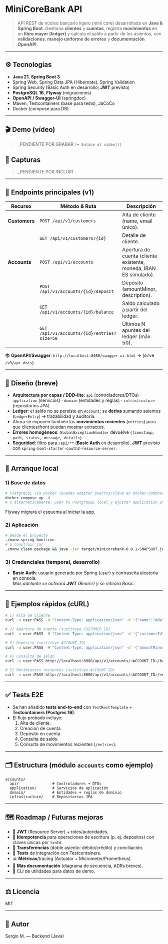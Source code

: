 # MiniCoreBank API

> API REST de núcleo bancario ligero (mini core) desarrollada en **Java & Spring Boot**.
> Gestiona **clientes** y **cuentas**, registra **movimientos** en un **libro mayor (ledger)** y calcula el saldo a partir de los asientos, con **validaciones**, **manejo uniforme de errores** y **documentación OpenAPI**.

---

## ⚙️ Tecnologías

- **Java 21**, **Spring Boot 3**
- Spring Web, Spring Data JPA (Hibernate), Spring Validation
- Spring Security (Basic Auth en desarrollo; **JWT** previsto)
- **PostgreSQL 16**, **Flyway** (migraciones)
- **OpenAPI / Swagger-UI** (springdoc)
- Maven, Testcontainers (base para tests), JaCoCo
- Docker (compose para DB)

---

## 🎬 Demo (vídeo)
> _PENDIENTE POR GRABAR
`[➡️ Enlace al vídeo]()`

## 📸 Capturas
> _PENDIENTE POR INCLUIR

---

## 🧭 Endpoints principales (v1)

| Recurso | Método & Ruta | Descripción |
|---|---|---|
| **Customers** | `POST /api/v1/customers` | Alta de cliente (name, email único). |
|  | `GET /api/v1/customers/{id}` | Detalle de cliente. |
| **Accounts** | `POST /api/v1/accounts` | Apertura de cuenta (cliente existente, moneda, IBAN ES simulado). |
|  | `POST /api/v1/accounts/{id}/deposit` | Depósito (amountMinor, description). |
|  | `GET /api/v1/accounts/{id}/balance` | Saldo calculado a partir del ledger. |
|  | `GET /api/v1/accounts/{id}/entries?size=50` | Últimos N apuntes del ledger (máx. 50). |

📚 **OpenAPI/Swagger**: `http://localhost:8080/swagger-ui.html` → (sirve `/v3/api-docs`).

---

## 🧱 Diseño (breve)
- **Arquitectura por capas / DDD-lite**: `api` (controladores/DTOs) · `application` (servicios) · `domain` (entidades y reglas) · `infrastructure` (repositorios JPA).
- **Ledger**: el saldo no se persiste en `Account`; se **deriva** sumando asientos (`LedgerEntry`) → trazabilidad y auditoría.
- Ahora se exponen también los **movimientos recientes** (`entries`) para que clientes/front puedan mostrar extractos.
- **Errores homogéneos**: `GlobalExceptionHandler` devuelve `{timestamp, path, status, message, details}`.
- **Seguridad**: filtro para `/api/**` (**Basic Auth** en desarrollo). **JWT** previsto con `spring-boot-starter-oauth2-resource-server`.

---

## 🚀 Arranque local

### 1) Base de datos
```bash
# PostgreSQL vía Docker (puedes adaptar puertos/clave en docker-compose.yml)
docker compose up -d
# o alternativamente: usar tu PostgreSQL local y ajustar application.yml
```
Flyway migrará el esquema al iniciar la app.

### 2) Aplicación
```bash
# Desde el proyecto
./mvnw spring-boot:run
# o construir jar
./mvnw clean package && java -jar target/minicorebank-0.0.1-SNAPSHOT.jar
```

### 3) Credenciales (temporal, desarrollo)
- **Basic Auth**: usuario generado por Spring (`user`) y contraseña aleatoria en consola.  
  _Más adelante se activará **JWT** (Bearer) y se retirará Basic._

---

## 🔎 Ejemplos rápidos (cURL)

```bash
# 1) Alta de cliente
curl -u user:PASS -H "Content-Type: application/json" -d '{"name":"Ada","email":"ada@example.com"}'   http://localhost:8080/api/v1/customers

# 2) Apertura de cuenta (sustituye CUSTOMER_ID)
curl -u user:PASS -H "Content-Type: application/json" -d '{"customerId":"<CUSTOMER_ID>","currency":"EUR"}'   http://localhost:8080/api/v1/accounts

# 3) Depósito (sustituye ACCOUNT_ID)
curl -u user:PASS -H "Content-Type: application/json" -d '{"amountMinor":1000,"description":"Ingreso inicial"}'   http://localhost:8080/api/v1/accounts/<ACCOUNT_ID>/deposit

# 4) Consulta de saldo
curl -u user:PASS http://localhost:8080/api/v1/accounts/<ACCOUNT_ID>/balance

# 5) Movimientos recientes (sustituye ACCOUNT_ID)
curl -u user:PASS http://localhost:8080/api/v1/accounts/<ACCOUNT_ID>/entries?size=10
```

---

## ✅ Tests E2E

- Se han añadido **tests end-to-end** con `TestRestTemplate` + **Testcontainers (Postgres 16)**.
- El flujo probado incluye:
  1. Alta de cliente.
  2. Creación de cuenta.
  3. Depósito en cuenta.
  4. Consulta de saldo.
  5. Consulta de movimientos recientes (`/entries`).

---

## 🗂️ Estructura (módulo `accounts` como ejemplo)

```
accounts/
  api/               # Controladores + DTOs
  application/       # Servicios de aplicación
  domain/            # Entidades + reglas de dominio
  infrastructure/    # Repositorios JPA
```

---

## 🗺️ Roadmap / Futuras mejoras
- 🔐 **JWT** (Resource Server) + roles/autoridades.
- 🔁 **Idempotencia** para operaciones de escritura (p. ej. depósitos) con claves únicas por `txnId`.
- 🔄 **Transferencias** (doble asiento: débito/crédito) y conciliación.
- 🧪 **Tests** de integración con Testcontainers.
- 📊 **Métricas**/tracing (Actuator + Micrometer/Prometheus).
- 📝 **Más documentación** (diagrama de secuencia, ADRs breves).
- 🧰 CLI de utilidades para datos de demo.

---

## ⚖️ Licencia
MIT

---

## 👤 Autor
Sergio M. — Backend (Java)
